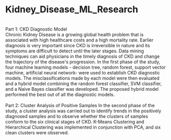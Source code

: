 # Kidney_Disease_ML_Research
<br>
Part 1: CKD Diagnostic Model
<br>
Chronic Kidney Disease is a growing global health problem that is associated with high healthcare costs and a high mortality rate. Earlier diagnosis is very important since CKD is irreversible in nature and its symptoms are difficult to detect until the later stages. Data mining techniques can aid physicians in the timely diagnosis of CKD and change the trajectory of the disease's progression. In the first phase of the study, four machine learning models - decision tree, random forest, support vector machine, artificial neural network- were used to establish CKD diagnostic models. The misclassifications made by each model were then evaluated and a hybrid model combining the random forest classifier, SVM classifier, and a Naive Bayes classifier was developed. The proposed hybrid model performed the best out of all the diagnostic models. 
<br>
<br>
Part 2: Cluster Analysis of Positive Samples
In the second phase of the study, a cluster analysis was carried out to identify trends in the positively diagnosed samples and to observe whether the clusters of samples conform to the six clinical stages of CKD. K-Means Clustering and Hierarchical Clustering was implemented in conjunction with PCA, and six clean clusters were observed. 
